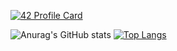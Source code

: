 
[![42 Profile Card](https://1337-readme.vercel.app/api/profile?cursus=42cursus&red=true&login=mannouao)](https://github.com/mannouao/1337-readme)

![Anurag's GitHub stats](https://github-readme-stats.vercel.app/api?username=aaitbelh&show_icons=true) 
[![Top Langs](https://github-readme-stats.vercel.app/api/top-langs/?username=aaitbelh&langs_count=8)](https://github.com/aaitbelh/github-readme-stats)
